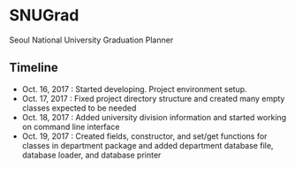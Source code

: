 # SNUGrad
Seoul National University Graduation Planner

## Timeline

- Oct. 16, 2017 : Started developing. Project environment setup.
- Oct. 17, 2017 : Fixed project directory structure and created many empty classes expected to be needed
- Oct. 18, 2017 : Added university division information and started working on command line interface
- Oct. 19, 2017 : Created fields, constructor, and set/get functions for classes in department package and added department database file, database loader, and database printer
